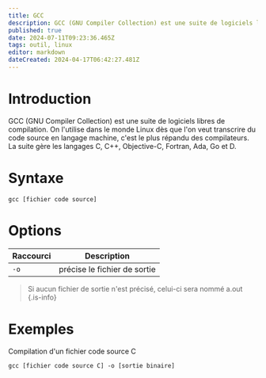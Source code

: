 ```yaml
---
title: GCC
description: GCC (GNU Compiler Collection) est une suite de logiciels libres de compilation. On l'utilise dans le monde Linux dès que l'on veut transcrire du code source en langage machine, La suite gère les langages C, C++, Objective-C, Fortran, Ada, Go et D.
published: true
date: 2024-07-11T09:23:36.465Z
tags: outil, linux
editor: markdown
dateCreated: 2024-04-17T06:42:27.481Z
---
```


# Introduction

GCC (GNU Compiler Collection) est une suite de logiciels libres de compilation. On l'utilise dans le monde Linux dès que l'on veut transcrire du code source en langage machine, c'est le plus répandu des compilateurs. La suite gère les langages C, C++, Objective-C, Fortran, Ada, Go et D.

# Syntaxe

`gcc [fichier code source]`

# Options

| Raccourci | Description                  |
| --------- | ---------------------------- |
| `-o`      | précise le fichier de sortie |

> Si aucun fichier de sortie n'est précisé, celui-ci sera nommé a.out
> {.is-info}

# Exemples

Compilation d'un fichier code source C

`gcc [fichier code source C] -o [sortie binaire]`
